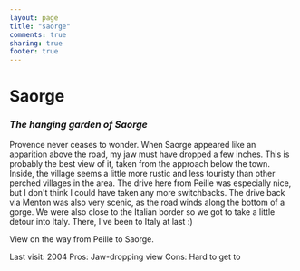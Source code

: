 ```yaml
---
layout: page
title: "saorge"
comments: true
sharing: true
footer: true
---
```

<h1>Saorge</h1>
<h3><em>The hanging garden of Saorge</em></h3>

Provence never ceases to wonder. When Saorge appeared like an apparition above the road, my jaw must have dropped a few inches. This is probably the best view of it, taken from the approach below the town. Inside, the village seems a little more rustic and less touristy than other perched villages in the area. The drive here from Peille was especially nice, but I don't think I could have taken any more switchbacks. The drive back via Menton was also very scenic, as the road winds along the bottom of a gorge. We were also close to the Italian border so we got to take a little detour into Italy. There, I've been to Italy at last :)

View on the way from Peille to Saorge.

Last visit: 2004
Pros: Jaw-dropping view
Cons: Hard to get to